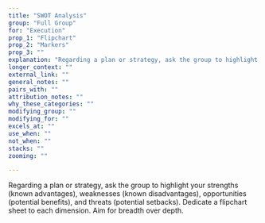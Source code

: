 ```yaml
---
title: "SWOT Analysis"
group: "Full Group"
for: "Execution"
prop_1: "Flipchart"
prop_2: "Markers"
prop_3: ""
explanation: "Regarding a plan or strategy, ask the group to highlight your strengths (known advantages), weaknesses (known disadvantages), opportunities (potential benefits), and threats (potential setbacks). Dedicate a flipchart sheet to each dimension. Aim for breadth over depth."
longer_context: ""
external_link: ""
general_notes: ""
pairs_with: ""
attribution_notes: ""
why_these_categories: ""
modifying_group: ""
modifying_for: ""
excels_at: ""
use_when: ""
not_when: ""
stacks: ""
zooming: ""

---
```


Regarding a plan or strategy, ask the group to highlight your strengths (known advantages), weaknesses (known disadvantages), opportunities (potential benefits), and threats (potential setbacks). Dedicate a flipchart sheet to each dimension. Aim for breadth over depth.
